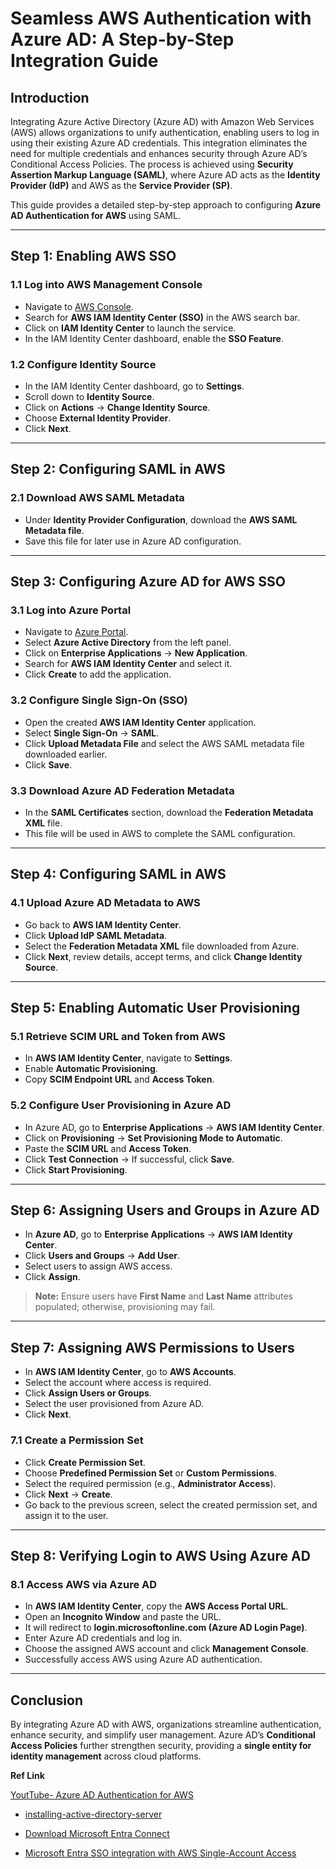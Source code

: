 # **Seamless AWS Authentication with Azure AD: A Step-by-Step Integration Guide**

## **Introduction**
Integrating Azure Active Directory (Azure AD) with Amazon Web Services (AWS) allows organizations to unify authentication, enabling users to log in using their existing Azure AD credentials. This integration eliminates the need for multiple credentials and enhances security through Azure AD’s Conditional Access Policies. The process is achieved using **Security Assertion Markup Language (SAML)**, where Azure AD acts as the **Identity Provider (IdP)** and AWS as the **Service Provider (SP)**.

This guide provides a detailed step-by-step approach to configuring **Azure AD Authentication for AWS** using SAML.

---
## **Step 1: Enabling AWS SSO**
### **1.1 Log into AWS Management Console**
- Navigate to [AWS Console](https://aws.amazon.com/console/).
- Search for **AWS IAM Identity Center (SSO)** in the AWS search bar.
- Click on **IAM Identity Center** to launch the service.
- In the IAM Identity Center dashboard, enable the **SSO Feature**.

### **1.2 Configure Identity Source**
- In the IAM Identity Center dashboard, go to **Settings**.
- Scroll down to **Identity Source**.
- Click on **Actions** → **Change Identity Source**.
- Choose **External Identity Provider**.
- Click **Next**.

---
## **Step 2: Configuring SAML in AWS**
### **2.1 Download AWS SAML Metadata**
- Under **Identity Provider Configuration**, download the **AWS SAML Metadata file**.
- Save this file for later use in Azure AD configuration.

---
## **Step 3: Configuring Azure AD for AWS SSO**
### **3.1 Log into Azure Portal**
- Navigate to [Azure Portal](https://portal.azure.com/).
- Select **Azure Active Directory** from the left panel.
- Click on **Enterprise Applications** → **New Application**.
- Search for **AWS IAM Identity Center** and select it.
- Click **Create** to add the application.

### **3.2 Configure Single Sign-On (SSO)**
- Open the created **AWS IAM Identity Center** application.
- Select **Single Sign-On** → **SAML**.
- Click **Upload Metadata File** and select the AWS SAML metadata file downloaded earlier.
- Click **Save**.

### **3.3 Download Azure AD Federation Metadata**
- In the **SAML Certificates** section, download the **Federation Metadata XML** file.
- This file will be used in AWS to complete the SAML configuration.

---
## **Step 4: Configuring SAML in AWS**
### **4.1 Upload Azure AD Metadata to AWS**
- Go back to **AWS IAM Identity Center**.
- Click **Upload IdP SAML Metadata**.
- Select the **Federation Metadata XML** file downloaded from Azure.
- Click **Next**, review details, accept terms, and click **Change Identity Source**.

---
## **Step 5: Enabling Automatic User Provisioning**
### **5.1 Retrieve SCIM URL and Token from AWS**
- In **AWS IAM Identity Center**, navigate to **Settings**.
- Enable **Automatic Provisioning**.
- Copy **SCIM Endpoint URL** and **Access Token**.

### **5.2 Configure User Provisioning in Azure AD**
- In Azure AD, go to **Enterprise Applications** → **AWS IAM Identity Center**.
- Click on **Provisioning** → **Set Provisioning Mode to Automatic**.
- Paste the **SCIM URL** and **Access Token**.
- Click **Test Connection** → If successful, click **Save**.
- Click **Start Provisioning**.

---
## **Step 6: Assigning Users and Groups in Azure AD**
- In **Azure AD**, go to **Enterprise Applications** → **AWS IAM Identity Center**.
- Click **Users and Groups** → **Add User**.
- Select users to assign AWS access.
- Click **Assign**.

> **Note:** Ensure users have **First Name** and **Last Name** attributes populated; otherwise, provisioning may fail.

---
## **Step 7: Assigning AWS Permissions to Users**
- In **AWS IAM Identity Center**, go to **AWS Accounts**.
- Select the account where access is required.
- Click **Assign Users or Groups**.
- Select the user provisioned from Azure AD.
- Click **Next**.

### **7.1 Create a Permission Set**
- Click **Create Permission Set**.
- Choose **Predefined Permission Set** or **Custom Permissions**.
- Select the required permission (e.g., **Administrator Access**).
- Click **Next** → **Create**.
- Go back to the previous screen, select the created permission set, and assign it to the user.

---
## **Step 8: Verifying Login to AWS Using Azure AD**
### **8.1 Access AWS via Azure AD**
- In **AWS IAM Identity Center**, copy the **AWS Access Portal URL**.
- Open an **Incognito Window** and paste the URL.
- It will redirect to **login.microsoftonline.com (Azure AD Login Page)**.
- Enter Azure AD credentials and log in.
- Choose the assigned AWS account and click **Management Console**.
- Successfully access AWS using Azure AD authentication.

---
## **Conclusion**
By integrating Azure AD with AWS, organizations streamline authentication, enhance security, and simplify user management. Azure AD’s **Conditional Access Policies** further strengthen security, providing a **single entity for identity management** across cloud platforms.



**Ref Link**

[YoutTube- Azure AD Authentication for AWS](https://www.youtube.com/watch?v=R-07SaS1Gig)
- [installing-active-directory-server](https://www.readandexecute.com/how-to/server-2016/active-directory/)

- [Download Microsoft Entra Connect](https://www.microsoft.com/en-us/download/details.aspx?id=47594)
- [Microsoft Entra SSO integration with AWS Single-Account Access](https://learn.microsoft.com/en-us/entra/identity/saas-apps/amazon-web-service-tutorial)